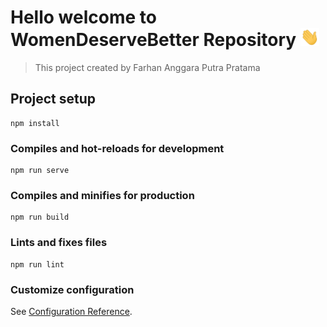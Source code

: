 # Hello welcome to WomenDeserveBetter Repository <img src="https://raw.githubusercontent.com/ABSphreak/ABSphreak/master/gifs/Hi.gif" width="30px">
>This project created by Farhan Anggara Putra Pratama

## Project setup
```
npm install
```

### Compiles and hot-reloads for development
```
npm run serve
```

### Compiles and minifies for production
```
npm run build
```

### Lints and fixes files
```
npm run lint
```

### Customize configuration
See [Configuration Reference](https://cli.vuejs.org/config/).
